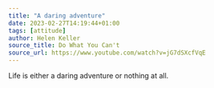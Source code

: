 ```yaml
---
title: "A daring adventure"
date: 2023-02-27T14:19:44+01:00
tags: [attitude]
author: Helen Keller
source_title: Do What You Can't
source_url: https://www.youtube.com/watch?v=jG7dSXcfVqE
---
```


Life is either a daring adventure or nothing at all.
